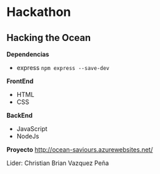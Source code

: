 # Hackathon

## Hacking the Ocean

**Dependencias**

* express `npm express --save-dev`

**FrontEnd**

* HTML
* CSS

**BackEnd**

* JavaScript
* NodeJs

**Proyecto**
http://ocean-saviours.azurewebsites.net/

Lider: Christian Brian Vazquez Peña
